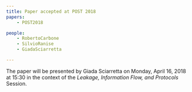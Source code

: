 ```yaml
---
title: Paper accepted at POST 2018
papers:
    - POST2018

people:
    - RobertoCarbone
    - SilvioRanise
    - GiadaSciarretta

---
```


The paper will be presented by Giada Sciarretta on Monday, April 16, 2018 at 15:30 in the context of the *Leakage, Information Flow, and Protocols* Session.